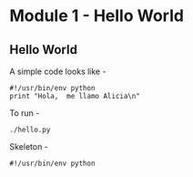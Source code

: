 # Module 1 - Hello World

## Hello World

A simple code looks like  -

~~~~~~~~
#!/usr/bin/env python
print "Hola,  me llamo Alicia\n"
~~~~~~~~

To run  -
~~~~~~~~
./hello.py
~~~~~~~~

Skeleton  -

~~~~~~~~
#!/usr/bin/env python
~~~~~~~~

